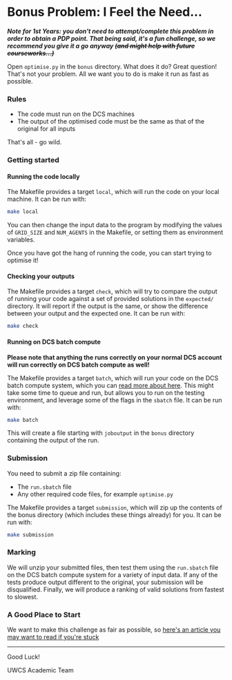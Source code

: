 # Bonus Problem: I Feel the Need...

***Note for 1st Years: you don't need to attempt/complete this problem in order to obtain a PDP point. That being said, it's a fun challenge, so we recommend you give it a go anyway ~~(and might help with future courseworks...)~~***

Open `optimise.py` in the `bonus` directory. What does it do? Great question! That's not your problem. All we want you to do is make it run as fast as possible.

### Rules

- The code must run on the DCS machines
- The output of the optimised code must be the same as that of the original for all inputs

That's all - go wild.

### Getting started

#### Running the code locally

The Makefile provides a target `local`, which will run the code on your local machine. It can be run with:

```bash
make local
```

You can then change the input data to the program by modifying the values of `GRID_SIZE` and `NUM_AGENTS` in the Makefile, or setting them as environment variables.

Once you have got the hang of running the code, you can start trying to optimise it!

#### Checking your outputs

The Makefile provides a target `check`, which will try to compare the output of running your code against a set of provided solutions in the `expected/` directory. It will report if the output is the same, or show the difference between your output and the expected one. It can be run with:

```bash
make check
```

#### Running on DCS batch compute

**Please note that anything the runs correctly on your normal DCS account will run correctly on DCS batch compute as well!**

The Makefile provides a target `batch`, which will run your code on the DCS batch compute system, which you can [read more about here](https://warwick.ac.uk/fac/sci/dcs/intranet/user_guide/batch_compute/). This might take some time to queue and run, but allows you to run on the testing environment, and leverage some of the flags in the `sbatch` file. It can be run with:

```bash
make batch
```

This will create a file starting with `joboutput` in the `bonus` directory containing the output of the run.

### Submission

You need to submit a zip file containing:

- The `run.sbatch` file
- Any other required code files, for example `optimise.py`

The Makefile provides a target `submission`, which will zip up the contents of the bonus directory (which includes these things already) for you. It can be run with:

```bash
make submission
```

### Marking

We will unzip your submitted files, then test them using the `run.sbatch` file on the DCS batch compute system for a variety of input data. If any of the tests produce output different to the original, your submission will be disqualified. Finally, we will produce a ranking of valid solutions from fastest to slowest.

### A Good Place to Start
We want to make this challenge as fair as possible, so [here's an article you may want to read if you're stuck](https://medium.com/@guannan.shen.ai/compiler-optimizations-46db19221947)

---

Good Luck!

UWCS Academic Team
